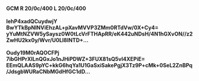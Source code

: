 #### GCM R 20/0c/400 L 20/0c/400
**IehP4xadQCuydwjY**<br/>**BwYTkBpNlNViEhzAL+pXavMVVP3ZMm0RTdVw/0X+Cy4=**<br/>**yYuMtNZVW5ySaysz0W0tLcVrFTHApRR/eK442uNDsH/4N1hGXvON//z2ZwHU2kx0y/Wvr/U0Ll8INTD+...**<br/><br/>
**Oudy19M0rAQOCFPj**<br/>**7ibGHPrXILnQGxJo1nJHiPDWZ+3FUX81sQ5vl4XEPiE=**<br/>**EEmQLAAS9pYC+kkG6hqYa1U1GaSxiSakePgjX3Tz9P+cMk+0SeL2ZnBPq/JdsgbWURaCNbMGdHfGC1dD...**